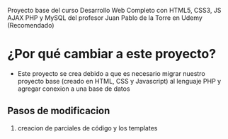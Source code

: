 Proyecto base del curso Desarrollo Web Completo con HTML5, CSS3, JS AJAX PHP y MySQL
del profesor Juan Pablo de la Torre en Udemy (Recomendado)

# ¿Por qué cambiar a este proyecto?

- Este proyecto se crea debido a que es necesario migrar nuestro proyecto base (creado en HTML, CSS y Javascript) al lenguaje PHP y agregar conexion a una base de datos

## Pasos de modificacion

1. creacion de parciales de código y los templates
